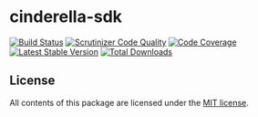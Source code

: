 cinderella-sdk
==============

[![Build Status](https://travis-ci.org/score-ya/cinderella-sdk.svg)](https://travis-ci.org/score-ya/cinderella-sdk)
[![Scrutinizer Code Quality](https://scrutinizer-ci.com/g/score-ya/cinderella-sdk/badges/quality-score.png?b=master)](https://scrutinizer-ci.com/g/score-ya/cinderella-sdk/?branch=master)
[![Code Coverage](https://scrutinizer-ci.com/g/score-ya/cinderella-sdk/badges/coverage.png?b=master)](https://scrutinizer-ci.com/g/score-ya/cinderella-sdk/?branch=master)
[![Latest Stable Version](https://poser.pugx.org/scoreya/cinderella-sdk/v/stable.svg)](https://packagist.org/packages/scoreya/cinderella-sdk)
[![Total Downloads](https://poser.pugx.org/scoreya/cinderella-sdk/downloads.svg)](https://packagist.org/packages/scoreya/cinderella-sdk)

License
-------

All contents of this package are licensed under the [MIT license].

[MIT license]: LICENSE